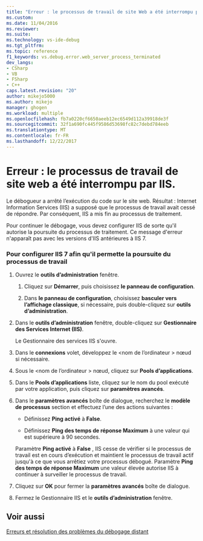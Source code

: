 ```yaml
---
title: "Erreur : le processus de travail de site Web a été interrompu par IIS | Documents Microsoft"
ms.custom: 
ms.date: 11/04/2016
ms.reviewer: 
ms.suite: 
ms.technology: vs-ide-debug
ms.tgt_pltfrm: 
ms.topic: reference
f1_keywords: vs.debug.error.web_server_process_terminated
dev_langs:
- CSharp
- VB
- FSharp
- C++
caps.latest.revision: "20"
author: mikejo5000
ms.author: mikejo
manager: ghogen
ms.workload: multiple
ms.openlocfilehash: fb7a0220cf6650aeeb12ec6549d112a39918de3f
ms.sourcegitcommit: 32f1a690fc445f9586d53698fc82c7debd784eeb
ms.translationtype: MT
ms.contentlocale: fr-FR
ms.lasthandoff: 12/22/2017
---
```

# <a name="error-web-site-worker-process-has-been-terminated-by-iis"></a>Erreur : le processus de travail de site web a été interrompu par IIS.
Le débogueur a arrêté l’exécution du code sur le site web. Résultat : Internet Information Services (IIS) a supposé que le processus de travail avait cessé de répondre. Par conséquent, IIS a mis fin au processus de traitement.  
  
 Pour continuer le débogage, vous devez configurer IIS de sorte qu'il autorise la poursuite du processus de traitement. Ce message d'erreur n'apparaît pas avec les versions d'IIS antérieures à IIS 7.  
  
### <a name="to-configure-iis-7-to-allow-the-worker-process-to-continue"></a>Pour configurer IIS 7 afin qu'il permette la poursuite du processus de travail  
  
1.  Ouvrez le **outils d’administration** fenêtre.  
  
    1.  Cliquez sur **Démarrer**, puis choisissez **le panneau de configuration**.  
  
    2.  Dans **le panneau de configuration**, choisissez **basculer vers l’affichage classique**, si nécessaire, puis double-cliquez sur **outils d’administration**.  
  
2.  Dans le **outils d’administration** fenêtre, double-cliquez sur **Gestionnaire des Services Internet (IIS)**.  
  
     Le Gestionnaire des services IIS s'ouvre.  
  
3.  Dans le **connexions** volet, développez le \<nom de l’ordinateur > nœud si nécessaire.  
  
4.  Sous le \<nom de l’ordinateur > nœud, cliquez sur **Pools d’applications**.  
  
5.  Dans le **Pools d’applications** liste, cliquez sur le nom du pool exécuté par votre application, puis cliquez sur **paramètres avancés**.  
  
6.  Dans le **paramètres avancés** boîte de dialogue, recherchez le **modèle de processus** section et effectuez l’une des actions suivantes :  
  
    -   Définissez **Ping activé** à **False**.  
  
    -   Définissez **Ping des temps de réponse Maximum** à une valeur qui est supérieure à 90 secondes.  
  
     Paramètre **Ping activé** à **False** , IIS cesse de vérifier si le processus de travail est en cours d’exécution et maintient le processus de travail actif jusqu'à ce que vous arrêtiez votre processus débogué. Paramètre **Ping des temps de réponse Maximum** une valeur élevée autorise IIS à continuer à surveiller le processus de travail.  
  
7.  Cliquez sur **OK** pour fermer la **paramètres avancés** boîte de dialogue.  
  
8.  Fermez le Gestionnaire IIS et le **outils d’administration** fenêtre.  
  
## <a name="see-also"></a>Voir aussi  
 [Erreurs et résolution des problèmes du débogage distant](../debugger/remote-debugging-errors-and-troubleshooting.md)